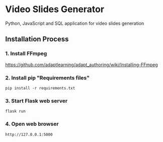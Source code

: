 # Video Slides Generator
Python, JavaScript and SQL application for video slides generation

## Installation Process
### 1. Install FFmpeg
https://github.com/adaptlearning/adapt_authoring/wiki/Installing-FFmpeg

### 2. Install pip "Requirements files"
`pip install -r requirements.txt`

### 3. Start Flask web server
`flask run`

### 4. Open web browser
`http://127.0.0.1:5000`
